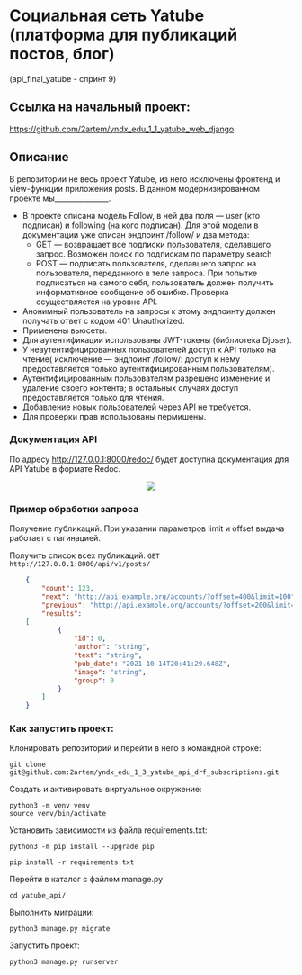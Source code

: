 # Социальная сеть Yatube (платформа для публикаций постов, блог)

(api_final_yatube - спринт 9)

## Ссылка на начальный проект:

https://github.com/2artem/yndx_edu_1_1_yatube_web_django


## Описание

В репозитории не весь проект Yatube, из него исключены фронтенд и view-функции приложения posts.
В данном модернизированном проекте мы_______________.

 * В проекте описана модель Follow, в ней два поля — user (кто подписан) и following (на кого подписан). Для этой модели в документации уже описан эндпоинт /follow/ и два метода:
   * GET — возвращает все подписки пользователя, сделавшего запрос. Возможен поиск по подпискам по параметру search
   * POST — подписать пользователя, сделавшего запрос на пользователя, переданного в теле запроса. При попытке подписаться на самого себя, пользователь должен получить информативное сообщение об ошибке. Проверка осуществляется на уровне API.
 * Анонимный пользователь на запросы к этому эндпоинту должен получать ответ с кодом 401 Unauthorized.
 * Применены вьюсеты.
 * Для аутентификации использованы JWT-токены (библиотека Djoser).
 * У неаутентифицированных пользователей доступ к API только на чтение( исключение — эндпоинт /follow/: доступ к нему предоставляется только аутентифицированным пользователям).
 * Аутентифицированным пользователям разрешено изменение и удаление своего контента; в остальных случаях доступ предоставляется только для чтения.
 * Добавление новых пользователей через API не требуется.
 * Для проверки прав использованы пермишены.


### Документация API

По адресу http://127.0.0.1:8000/redoc/ будет доступна документация для API Yatube в формате Redoc.

<div id="header" align="center">
  <img src="https://64.media.tumblr.com/db8e1537c7bad018b90a991e9dbb97a1/4b1c981836c410cf-4f/s2048x3072/a1fe7a9bf9a7c5da33c6b55864adeba17ba2376e.pnj"/>
</div>

### Пример обработки запроса

Получение публикаций. При указании параметров limit и offset выдача работает с пагинацией.

Получить список всех публикаций. 
`GET http://127.0.0.1:8000/api/v1/posts/`

```json
	{
		"count": 123,
		"next": "http://api.example.org/accounts/?offset=400&limit=100",
		"previous": "http://api.example.org/accounts/?offset=200&limit=100",
		"results": 
	[
			{
				"id": 0,
				"author": "string",
				"text": "string",
				"pub_date": "2021-10-14T20:41:29.648Z",
				"image": "string",
				"group": 0
			}
		]
	}
```

### Как запустить проект:

Клонировать репозиторий и перейти в него в командной строке:

```
git clone git@github.com:2artem/yndx_edu_1_3_yatube_api_drf_subscriptions.git
```

Cоздать и активировать виртуальное окружение:

```
python3 -m venv venv
source venv/bin/activate
```

Установить зависимости из файла requirements.txt:

```
python3 -m pip install --upgrade pip
```

```
pip install -r requirements.txt
```

Перейти в каталог с файлом manage.py

```
cd yatube_api/
```


Выполнить миграции:

```
python3 manage.py migrate
```

Запустить проект:

```
python3 manage.py runserver
```
